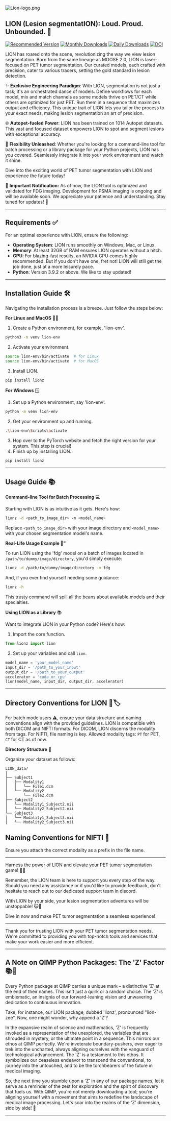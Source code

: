 ![Lion-logo.png](/Images/Lion-logo.png)
## LION (Lesion segmentatION): Loud. Proud. Unbounded. 🦁
[![Recommended Version](https://img.shields.io/badge/Recommended-pip%20install%20lionz%3D%3D0.3.0-9400D3.svg)](https://pypi.org/project/lionz/0.3.0/) 
[![Monthly Downloads](https://img.shields.io/pypi/dm/lionz?label=Downloads%20(Monthly)&color=9400D3&style=flat-square&logo=python)](https://pypi.org/project/lionz/) 
[![Daily Downloads](https://img.shields.io/pypi/dd/lionz?label=Downloads%20(Daily)&color=9400D3&style=flat-square&logo=python)](https://pypi.org/project/lionz/)
[![DOI](https://zenodo.org/badge/685935027.svg)](https://zenodo.org/badge/latestdoi/685935027)




LION has roared onto the scene, revolutionizing the way we view lesion segmentation. Born from the same lineage as MOOSE 2.0, LION is laser-focused on PET tumor segmentation. Our curated models, each crafted with precision, cater to various tracers, setting the gold standard in lesion detection.

✨ **Exclusive Engineering Paradigm**: With LION, segmentation is not just a task; it's an orchestrated dance of models. Define workflows for each model, mix and match channels as some models thrive on PET/CT while others are optimized for just PET. Run them in a sequence that maximizes output and efficiency. This unique trait of LION lets you tailor the process to your exact needs, making lesion segmentation an art of precision.

🌐 **Autopet-fueled Power**: LION has been trained on 1014 Autopet datasets. This vast and focused dataset empowers LION to spot and segment lesions with exceptional accuracy.

🔔 **Flexibility Unleashed**: Whether you're looking for a command-line tool for batch processing or a library package for your Python projects, LION has you covered. Seamlessly integrate it into your work environment and watch it shine.

Dive into the exciting world of PET tumor segmentation with LION and experience the future today!

🔔 **Important Notification:** As of now, the LION tool is optimized and validated for FDG imaging. Development for PSMA imaging is ongoing and will be available soon. We appreciate your patience and understanding. Stay tuned for updates! 🔔

---

## **Requirements** ✅

For an optimal experience with LION, ensure the following:

- **Operating System**: LION runs smoothly on Windows, Mac, or Linux.
- **Memory**: At least 32GB of RAM ensures LION operates without a hitch.
- **GPU**: For blazing-fast results, an NVIDIA GPU comes highly recommended. But if you don't have one, fret not! LION will still get the job done, just at a more leisurely pace.
- **Python**: Version 3.9.2 or above. We like to stay updated!

---

## **Installation Guide** 🛠️

Navigating the installation process is a breeze. Just follow the steps below:

**For Linux and MacOS** 🐧🍏
1. Create a Python environment, for example, 'lion-env'.
```bash
python3 -m venv lion-env
```
2. Activate your environment.
```bash
source lion-env/bin/activate  # for Linux
source lion-env/bin/activate  # for MacOS
```
3. Install LION.
```bash
pip install lionz
```

**For Windows** 🪟
1. Set up a Python environment, say 'lion-env'.
```bash
python -m venv lion-env
```
2. Get your environment up and running.
```bash
.\lion-env\Scripts\activate
```
3. Hop over to the PyTorch website and fetch the right version for your system. This step is crucial!
4. Finish up by installing LION.
```bash
pip install lionz
```

---

## **Usage Guide** 📚

**Command-line Tool for Batch Processing** 💻

Starting with LION is as intuitive as it gets. Here's how:

```bash
lionz -d <path_to_image_dir> -m <model_name>
```
Replace `<path_to_image_dir>` with your image directory and `<model_name>` with your chosen segmentation model's name.

**Real-Life Usage Example 🌟"**

To run LION using the 'fdg' model on a batch of images located in `/path/to/dummy/image/directory`, you'd simply execute:

```bash
lionz -d /path/to/dummy/image/directory -m fdg
```
And, if you ever find yourself needing some guidance:
```bash
lionz -h
```
This trusty command will spill all the beans about available models and their specialties.

**Using LION as a Library** 📚

Want to integrate LION in your Python code? Here's how:

1. Import the core function.
```python
from lionz import lion
```
2. Set up your variables and call `lion`.
```python
model_name = 'your_model_name'
input_dir = '/path_to_your_input'
output_dir = '/path_to_your_output'
accelerator = 'cuda_or_cpu'
lion(model_name, input_dir, output_dir, accelerator)
```

---

## **Directory Conventions for LION** 📂🏷️

For batch mode users ⚠️, ensure your data structure and naming conventions align with the provided guidelines. LION is compatible with both DICOM and NIFTI formats. For DICOM, LION discerns the modality from tags. For NIFTI, file naming is key. Allowed modality tags: `PT` for PET, `CT` for CT as of now.

**Directory Structure** 🌳

Organize your dataset as follows:

```
LION_data/
│
├── Subject1
│   ├── Modality1
│   │   └── File1.dcm
│   └── Modality2
│       └── File2.dcm
├── Subject2
│   └── Modality1_Subject2.nii
│   └── Modality2_Subject2.nii
└── Subject3
│   └── Modality1_Subject3.nii
│   └── Modality2_Subject3.nii
```

## **Naming Conventions for NIFTI** 📝

Ensure you attach the correct modality as a prefix in the file name.

---

Harness the power of LION and elevate your PET tumor segmentation game! 🚀🦁

Remember, the LION team is here to support you every step of the way. Should you need any assistance or if you'd like to provide feedback, don't hesitate to reach out to our dedicated support team in discord.

With LION by your side, your lesion segmentation adventures will be unstoppable! 😺🌟

Dive in now and make PET tumor segmentation a seamless experience!

---

Thank you for trusting LION with your PET tumor segmentation needs. We're committed to providing you with top-notch tools and services that make your work easier and more efficient.



---

## **A Note on QIMP Python Packages: The 'Z' Factor 📚🚀**

Every Python package at QIMP carries a unique mark – a distinctive 'Z' at the end of their names. This isn't just a quirk or a random choice. The 'Z' is emblematic, an insignia of our forward-leaning vision and unwavering dedication to continuous innovation.

Take, for instance, our LION package, dubbed 'lionz', pronounced "lion-zee". Now, one might wonder, why append a 'Z'?

In the expansive realm of science and mathematics, 'Z' is frequently invoked as a representation of the unexplored, the variables that are shrouded in mystery, or the ultimate point in a sequence. This mirrors our ethos at QIMP perfectly. We're inveterate boundary-pushers, ever eager to trek into the uncharted, always aligning ourselves with the vanguard of technological advancement. The 'Z' is a testament to this ethos. It symbolizes our ceaseless endeavor to transcend the conventional, to journey into the untouched, and to be the torchbearers of the future in medical imaging.

So, the next time you stumble upon a 'Z' in any of our package names, let it serve as a reminder of the zest for exploration and the spirit of discovery that fuels us. With QIMP, you're not merely downloading a tool; you're aligning yourself with a movement that aims to redefine the landscape of medical image processing. Let's soar into the realms of the 'Z' dimension, side by side! 🚀

---
